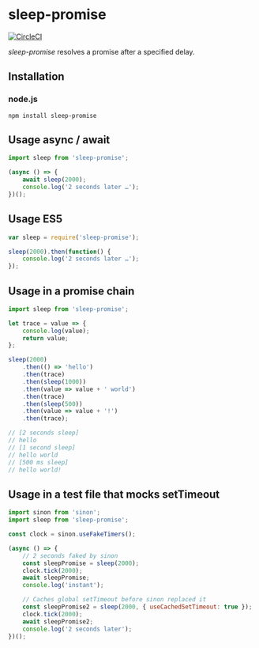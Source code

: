 # sleep-promise

[![CircleCI](https://circleci.com/gh/brummelte/sleep-promise.svg?style=svg)](https://circleci.com/gh/brummelte/sleep-promise)

_sleep-promise_ resolves a promise after a specified delay.

## Installation

### node.js

    npm install sleep-promise

## Usage async / await

```javascript
import sleep from 'sleep-promise';

(async () => {
    await sleep(2000);
    console.log('2 seconds later …');
})();
```

## Usage ES5

```javascript
var sleep = require('sleep-promise');

sleep(2000).then(function() {
    console.log('2 seconds later …');
});
```

## Usage in a promise chain

```javascript
import sleep from 'sleep-promise';

let trace = value => {
    console.log(value);
    return value;
};

sleep(2000)
    .then(() => 'hello')
    .then(trace)
    .then(sleep(1000))
    .then(value => value + ' world')
    .then(trace)
    .then(sleep(500))
    .then(value => value + '!')
    .then(trace);

// [2 seconds sleep]
// hello
// [1 second sleep]
// hello world
// [500 ms sleep]
// hello world!
```

## Usage in a test file that mocks setTimeout

```javascript
import sinon from 'sinon';
import sleep from 'sleep-promise';

const clock = sinon.useFakeTimers();

(async () => {
    // 2 seconds faked by sinon
    const sleepPromise = sleep(2000);
    clock.tick(2000);
    await sleepPromise;
    console.log('instant');

    // Caches global setTimeout before sinon replaced it
    const sleepPromise2 = sleep(2000, { useCachedSetTimeout: true });
    clock.tick(2000);
    await sleepPromise2;
    console.log('2 seconds later');
})();
```
